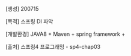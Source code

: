 [생성]
200715

[목적]
스프링 DI 파악

[개발환경]
JAVA8 + Maven + spring framework + 

[출처]
스프링4 프로그래밍 - sp4-chap03

